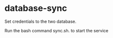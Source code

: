 # database-sync
Set credentials to the two database.

Run the bash command  sync.sh.  to start the service

